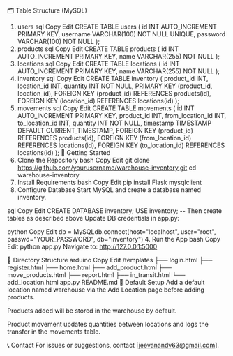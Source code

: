 🗂️ Table Structure (MySQL)
1. users
sql
Copy
Edit
CREATE TABLE users (
    id INT AUTO_INCREMENT PRIMARY KEY,
    username VARCHAR(100) NOT NULL UNIQUE,
    password VARCHAR(100) NOT NULL
);
2. products
sql
Copy
Edit
CREATE TABLE products (
    id INT AUTO_INCREMENT PRIMARY KEY,
    name VARCHAR(255) NOT NULL
);
3. locations
sql
Copy
Edit
CREATE TABLE locations (
    id INT AUTO_INCREMENT PRIMARY KEY,
    name VARCHAR(255) NOT NULL
);
4. inventory
sql
Copy
Edit
CREATE TABLE inventory (
    product_id INT,
    location_id INT,
    quantity INT NOT NULL,
    PRIMARY KEY (product_id, location_id),
    FOREIGN KEY (product_id) REFERENCES products(id),
    FOREIGN KEY (location_id) REFERENCES locations(id)
);
5. movements
sql
Copy
Edit
CREATE TABLE movements (
    id INT AUTO_INCREMENT PRIMARY KEY,
    product_id INT,
    from_location_id INT,
    to_location_id INT,
    quantity INT NOT NULL,
    timestamp TIMESTAMP DEFAULT CURRENT_TIMESTAMP,
    FOREIGN KEY (product_id) REFERENCES products(id),
    FOREIGN KEY (from_location_id) REFERENCES locations(id),
    FOREIGN KEY (to_location_id) REFERENCES locations(id)
);
🚀 Getting Started
1. Clone the Repository
bash
Copy
Edit
git clone https://github.com/yourusername/warehouse-inventory.git
cd warehouse-inventory
2. Install Requirements
bash
Copy
Edit
pip install Flask mysqlclient
3. Configure Database
Start MySQL and create a database named inventory.

sql
Copy
Edit
CREATE DATABASE inventory;
USE inventory;
-- Then create tables as described above
Update DB credentials in app.py:

python
Copy
Edit
db = MySQLdb.connect(host="localhost", user="root", passwd="YOUR_PASSWORD", db="inventory")
4. Run the App
bash
Copy
Edit
python app.py
Navigate to: http://127.0.0.1:5000

📁 Directory Structure
arduino
Copy
Edit
/templates
    ├── login.html
    ├── register.html
    ├── home.html
    ├── add_product.html
    ├── move_products.html
    ├── report.html
    ├── in_transit.html
    └── add_location.html
app.py
README.md
🔐 Default Setup
Add a default location named warehouse via the Add Location page before adding products.

Products added will be stored in the warehouse by default.

Product movement updates quantities between locations and logs the transfer in the movements table.

📞 Contact
For issues or suggestions, contact [jeevanandv63@gmail.com].

